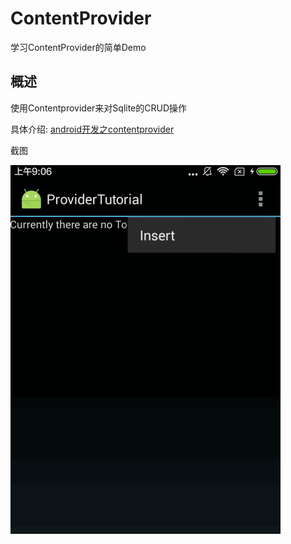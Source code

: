 # ContentProvider
学习ContentProvider的简单Demo

## 概述

使用Contentprovider来对Sqlite的CRUD操作

具体介绍:
[android开发之contentprovider](http://blog.csdn.net/wbwjx/article/details/51756445)

截图

![providertutorial](ProviderTutorial/screenshot.gif "providertutorial")
